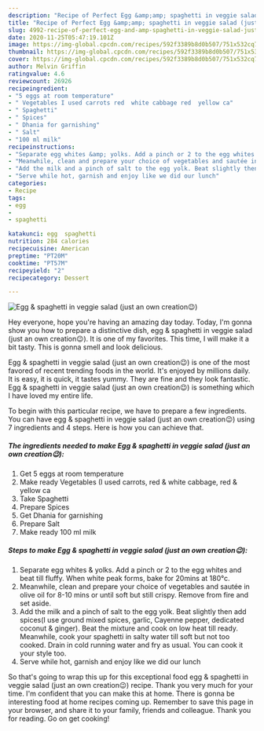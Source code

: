 ```yaml
---
description: "Recipe of Perfect Egg &amp;amp; spaghetti in veggie salad (just an own creation😉)"
title: "Recipe of Perfect Egg &amp;amp; spaghetti in veggie salad (just an own creation😉)"
slug: 4992-recipe-of-perfect-egg-and-amp-spaghetti-in-veggie-salad-just-an-own-creation
date: 2020-11-25T05:47:19.101Z
image: https://img-global.cpcdn.com/recipes/592f3389b8d0b507/751x532cq70/egg-spaghetti-in-veggie-salad-just-an-own-creation😉-recipe-main-photo.jpg
thumbnail: https://img-global.cpcdn.com/recipes/592f3389b8d0b507/751x532cq70/egg-spaghetti-in-veggie-salad-just-an-own-creation😉-recipe-main-photo.jpg
cover: https://img-global.cpcdn.com/recipes/592f3389b8d0b507/751x532cq70/egg-spaghetti-in-veggie-salad-just-an-own-creation😉-recipe-main-photo.jpg
author: Melvin Griffin
ratingvalue: 4.6
reviewcount: 26926
recipeingredient:
- "5 eggs at room temperature"
- " Vegetables I used carrots red  white cabbage red  yellow ca"
- " Spaghetti"
- " Spices"
- " Dhania for garnishing"
- " Salt"
- "100 ml milk"
recipeinstructions:
- "Separate egg whites &amp; yolks. Add a pinch or 2 to the egg whites and beat till fluffy. When white peak forms, bake for 20mins at 180°c."
- "Meanwhile, clean and prepare your choice of vegetables and sautée in olive oil for 8-10 mins or until soft but still crispy. Remove from fire and set aside."
- "Add the milk and a pinch of salt to the egg yolk. Beat slightly then add spices(I use ground mixed spices, garlic, Cayenne pepper, dedicated coconut &amp; ginger). Beat the mixture and cook on low heat till ready. Meanwhile, cook your spaghetti in salty water till soft but not too cooked. Drain in cold running water and fry as usual. You can cook it your style too."
- "Serve while hot, garnish and enjoy like we did our lunch"
categories:
- Recipe
tags:
- egg
- 
- spaghetti

katakunci: egg  spaghetti 
nutrition: 284 calories
recipecuisine: American
preptime: "PT20M"
cooktime: "PT57M"
recipeyield: "2"
recipecategory: Dessert

---
```



![Egg &amp; spaghetti in veggie salad (just an own creation😉)](https://img-global.cpcdn.com/recipes/592f3389b8d0b507/751x532cq70/egg-spaghetti-in-veggie-salad-just-an-own-creation😉-recipe-main-photo.jpg)

Hey everyone, hope you're having an amazing day today. Today, I'm gonna show you how to prepare a distinctive dish, egg &amp; spaghetti in veggie salad (just an own creation😉). It is one of my favorites. This time, I will make it a bit tasty. This is gonna smell and look delicious.



Egg &amp; spaghetti in veggie salad (just an own creation😉) is one of the most favored of recent trending foods in the world. It's enjoyed by millions daily. It is easy, it is quick, it tastes yummy. They are fine and they look fantastic. Egg &amp; spaghetti in veggie salad (just an own creation😉) is something which I have loved my entire life.


To begin with this particular recipe, we have to prepare a few ingredients. You can have egg &amp; spaghetti in veggie salad (just an own creation😉) using 7 ingredients and 4 steps. Here is how you can achieve that.

<!--inarticleads1-->

##### The ingredients needed to make Egg &amp; spaghetti in veggie salad (just an own creation😉):

1. Get 5 eggs at room temperature
1. Make ready  Vegetables (I used carrots, red &amp; white cabbage, red &amp; yellow ca
1. Take  Spaghetti
1. Prepare  Spices
1. Get  Dhania for garnishing
1. Prepare  Salt
1. Make ready 100 ml milk




<!--inarticleads2-->

##### Steps to make Egg &amp; spaghetti in veggie salad (just an own creation😉):

1. Separate egg whites &amp; yolks. Add a pinch or 2 to the egg whites and beat till fluffy. When white peak forms, bake for 20mins at 180°c.
1. Meanwhile, clean and prepare your choice of vegetables and sautée in olive oil for 8-10 mins or until soft but still crispy. Remove from fire and set aside.
1. Add the milk and a pinch of salt to the egg yolk. Beat slightly then add spices(I use ground mixed spices, garlic, Cayenne pepper, dedicated coconut &amp; ginger). Beat the mixture and cook on low heat till ready. Meanwhile, cook your spaghetti in salty water till soft but not too cooked. Drain in cold running water and fry as usual. You can cook it your style too.
1. Serve while hot, garnish and enjoy like we did our lunch




So that's going to wrap this up for this exceptional food egg &amp; spaghetti in veggie salad (just an own creation😉) recipe. Thank you very much for your time. I'm confident that you can make this at home. There is gonna be interesting food at home recipes coming up. Remember to save this page in your browser, and share it to your family, friends and colleague. Thank you for reading. Go on get cooking!
